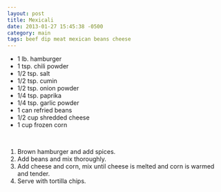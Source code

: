 ```yaml
---
layout: post
title: Mexicali
date: 2013-01-27 15:45:38 -0500
category: main
tags: beef dip meat mexican beans cheese
---
```

<ul>
	<li>1 lb. hamburger</li>
	<li>1 tsp. chili powder</li>
	<li>1/2 tsp. salt</li>
	<li>1/2 tsp. cumin</li>
	<li>1/2 tsp. onion powder</li>
	<li>1/4 tsp. paprika</li>
	<li>1/4 tsp. garlic powder</li>
	<li>1 can refried beans</li>
	<li>1/2 cup shredded cheese</li>
	<li>1 cup frozen corn</li>
</ul>
&nbsp;  
<ol>
	<li>Brown hamburger and add spices.</li>
	<li>Add beans and mix thoroughly.</li>
	<li>Add cheese and corn, mix until cheese is melted and corn is warmed and tender.</li>
	<li>Serve with tortilla chips.</li>
</ol>
